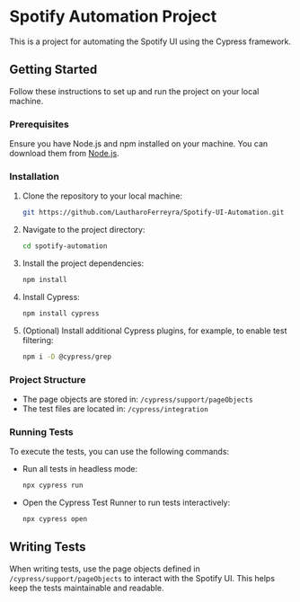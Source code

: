 # Spotify Automation Project

This is a project for automating the Spotify UI using the Cypress framework.

## Getting Started

Follow these instructions to set up and run the project on your local machine.

### Prerequisites

Ensure you have Node.js and npm installed on your machine. You can download them from [Node.js](https://nodejs.org/).

### Installation

1. Clone the repository to your local machine:
    ```bash
    git https://github.com/LautharoFerreyra/Spotify-UI-Automation.git
    ```

2. Navigate to the project directory:
    ```bash
    cd spotify-automation
    ```

3. Install the project dependencies:
    ```bash
    npm install
    ```

4. Install Cypress:
    ```bash
    npm install cypress
    ```

5. (Optional) Install additional Cypress plugins, for example, to enable test filtering:
    ```bash
    npm i -D @cypress/grep
    ```

### Project Structure

- The page objects are stored in: `/cypress/support/pageObjects`
- The test files are located in: `/cypress/integration`

### Running Tests

To execute the tests, you can use the following commands:

- Run all tests in headless mode:
    ```bash
    npx cypress run
    ```

- Open the Cypress Test Runner to run tests interactively:
    ```bash
    npx cypress open
    ```

## Writing Tests

When writing tests, use the page objects defined in `/cypress/support/pageObjects` to interact with the Spotify UI. This helps keep the tests maintainable and readable.

